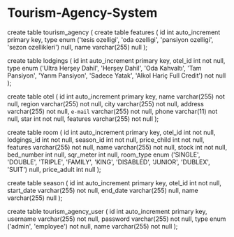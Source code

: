 ﻿# Tourism-Agency-System
create table tourism_agency
(
create table features
(
id   int auto_increment
primary key,
type enum ('tesis ozelligi', 'oda ozelligi', 'pansiyon ozelligi', 'sezon ozellikleri') null,
name varchar(255)                                                                      null
);

create table lodgings
(
id      int auto_increment
primary key,
otel_id int                                                                                                                                      not null,
type    enum ('Ultra Herşey Dahil', 'Herşey Dahil', 'Oda Kahvaltı', 'Tam Pansiyon', 'Yarım Pansiyon', 'Sadece Yatak', 'Alkol Hariç Full Credit') not null
);

create table otel
(
id       int auto_increment
primary key,
name     varchar(255) not null,
region   varchar(255) not null,
city     varchar(255) not null,
address  varchar(255) not null,
`e-mail` varchar(255) not null,
phone    varchar(11)  not null,
star     int          not null,
features varchar(255) not null
);

create table room
(
id          int auto_increment
primary key,
otel_id     int                                                                                           not null,
lodgings_id int                                                                                           not null,
season_id   int                                                                                           not null,
price_child int                                                                                           not null,
features    varchar(255)                                                                                  not null,
name        varchar(255)                                                                                  not null,
stock       int                                                                                           not null,
bed_number  int                                                                                           null,
sqr_meter   int                                                                                           null,
room_type   enum ('SINGLE', 'DOUBLE', 'TRIPLE', 'FAMILY', 'KING', 'DISABLED', 'JUNIOR', 'DUBLEX', 'SUIT') null,
price_adult int                                                                                           null
);

create table season
(
id         int auto_increment
primary key,
otel_id    int          not null,
start_date varchar(255) not null,
end_date   varchar(255) null,
name       varchar(255) null
);

create table tourism_agency_user
(
id       int auto_increment
primary key,
username varchar(255)               not null,
password varchar(255)               not null,
type     enum ('admin', 'employee') not null,
name     varchar(255)               not null
);

